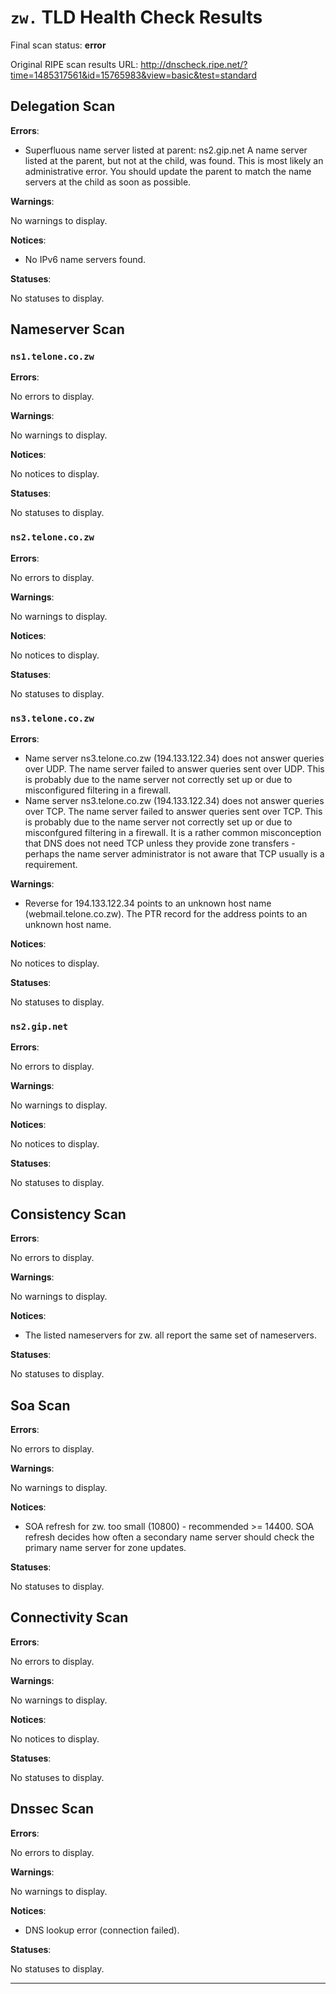 # `zw.` TLD Health Check Results

Final scan status: **error** 

Original RIPE scan results URL: http://dnscheck.ripe.net/?time=1485317561&id=15765983&view=basic&test=standard

## Delegation Scan

**Errors**:

* Superfluous name server listed at parent: ns2.gip.net A name server listed at the parent, but not at the child, was found. This is most likely an administrative error. You should update the parent to match the name servers at the child as soon as possible.

**Warnings**:

No warnings to display.

**Notices**:

* No IPv6 name servers found.

**Statuses**:

No statuses to display.

## Nameserver Scan

### `ns1.telone.co.zw`

**Errors**:

No errors to display.

**Warnings**:

No warnings to display.

**Notices**:

No notices to display.

**Statuses**:

No statuses to display.

### `ns2.telone.co.zw`

**Errors**:

No errors to display.

**Warnings**:

No warnings to display.

**Notices**:

No notices to display.

**Statuses**:

No statuses to display.

### `ns3.telone.co.zw`

**Errors**:

* Name server ns3.telone.co.zw (194.133.122.34) does not answer queries over UDP. The name server failed to answer queries sent over UDP.  This is probably due to the name server not correctly set up or due to misconfigured filtering in a firewall.
* Name server ns3.telone.co.zw (194.133.122.34) does not answer queries over TCP. The name server failed to answer queries sent over TCP.  This is probably due to the name server not correctly set up or due to misconfgured filtering in a firewall. It is a rather common misconception that DNS does not need TCP unless they provide zone transfers - perhaps the name server administrator is not aware that TCP usually is a requirement.

**Warnings**:

* Reverse for 194.133.122.34 points to an unknown host name (webmail.telone.co.zw). The PTR record for the address points to an unknown host name.

**Notices**:

No notices to display.

**Statuses**:

No statuses to display.

### `ns2.gip.net`

**Errors**:

No errors to display.

**Warnings**:

No warnings to display.

**Notices**:

No notices to display.

**Statuses**:

No statuses to display.

## Consistency Scan

**Errors**:

No errors to display.

**Warnings**:

No warnings to display.

**Notices**:

* The listed nameservers for zw. all report the same set of nameservers.

**Statuses**:

No statuses to display.

## Soa Scan

**Errors**:

No errors to display.

**Warnings**:

No warnings to display.

**Notices**:

* SOA refresh for zw. too small (10800) - recommended >= 14400. SOA refresh decides how often a secondary name server should check the primary name server for zone updates.

**Statuses**:

No statuses to display.

## Connectivity Scan

**Errors**:

No errors to display.

**Warnings**:

No warnings to display.

**Notices**:

No notices to display.

**Statuses**:

No statuses to display.

## Dnssec Scan

**Errors**:

No errors to display.

**Warnings**:

No warnings to display.

**Notices**:

* DNS lookup error (connection failed).

**Statuses**:

No statuses to display.


---
